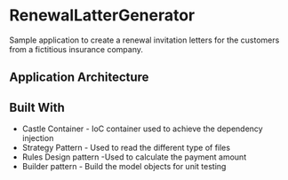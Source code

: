 # RenewalLatterGenerator
Sample application to create a renewal invitation letters for the customers from a fictitious insurance company.

## Application Architecture


## Built With
* Castle Container - IoC container used to achieve the dependency injection
* Strategy Pattern - Used to read the different type of files
* Rules Design pattern -Used to calculate the payment amount 
* Builder pattern - Build the model objects for unit testing
